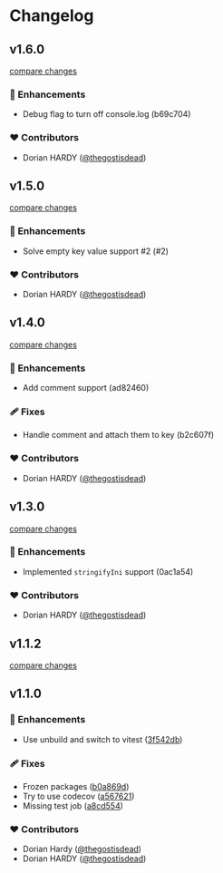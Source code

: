 # Changelog

## v1.6.0

[compare changes](https://undefined/undefined/compare/v1.5.0...v1.6.0)


### 🚀 Enhancements

  - Debug flag to turn off console.log (b69c704)

### ❤️  Contributors

- Dorian HARDY ([@thegostisdead](http://github.com/thegostisdead))

## v1.5.0

[compare changes](https://undefined/undefined/compare/v1.4.0...v1.5.0)


### 🚀 Enhancements

  - Solve empty key value support #2 (#2)

### ❤️  Contributors

- Dorian HARDY ([@thegostisdead](http://github.com/thegostisdead))

## v1.4.0

[compare changes](https://undefined/undefined/compare/v1.3.0...v1.4.0)


### 🚀 Enhancements

  - Add comment support (ad82460)

### 🩹 Fixes

  - Handle comment and attach them to key (b2c607f)

### ❤️  Contributors

- Dorian HARDY ([@thegostisdead](http://github.com/thegostisdead))

## v1.3.0

[compare changes](https://undefined/undefined/compare/v1.1.2...v1.3.0)


### 🚀 Enhancements

  - Implemented `stringifyIni` support (0ac1a54)

### ❤️  Contributors

- Dorian HARDY ([@thegostisdead](http://github.com/thegostisdead))

## v1.1.2

[compare changes](https://github.com/thegostisdead/js-ini-parser/compare/v1.1.1...v1.1.2)

## v1.1.0


### 🚀 Enhancements

  - Use unbuild and switch to vitest ([3f542db](https://github.com/thegostisdead/js-ini-parser/commit/3f542db))

### 🩹 Fixes

  - Frozen packages ([b0a869d](https://github.com/thegostisdead/js-ini-parser/commit/b0a869d))
  - Try to use codecov ([a567621](https://github.com/thegostisdead/js-ini-parser/commit/a567621))
  - Missing test job ([a8cd554](https://github.com/thegostisdead/js-ini-parser/commit/a8cd554))

### ❤️  Contributors

- Dorian Hardy ([@thegostisdead](http://github.com/thegostisdead))
- Dorian HARDY ([@thegostisdead](http://github.com/thegostisdead))

